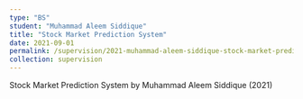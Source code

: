 ```yaml
---
type: "BS"
student: "Muhammad Aleem Siddique"
title: "Stock Market Prediction System"
date: 2021-09-01
permalink: /supervision/2021-muhammad-aleem-siddique-stock-market-prediction-system
collection: supervision
---
```

Stock Market Prediction System by Muhammad Aleem Siddique (2021)

